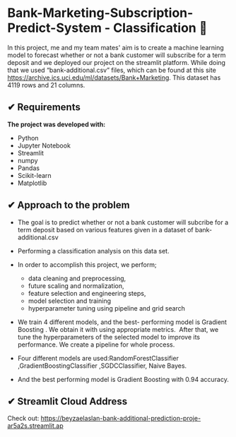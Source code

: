 # Bank-Marketing-Subscription-Predict-System - Classification 👾

In this project, me and my team mates' aim is to create a machine learning model to forecast whether or not a bank customer will subscribe for a term deposit and we deployed our project on the streamlit platform. While doing that we used “bank-additional.csv” files, which can be found at this site https://archive.ics.uci.edu/ml/datasets/Bank+Marketing. This dataset has 4119 rows and 21 columns.

## ✔ Requirements
**The project was developed with:**
 - Python
 - Jupyter Notebook
 - Streamlit
 - numpy
 - Pandas
 - Scikit-learn
 - Matplotlib

## ✔ Approach to the problem
- The goal is to predict whether or not a bank customer will subcribe for a term deposit  based on various features given in  a dataset of bank-additional.csv
- Performing a classification analysis on this data set.
- In order to accomplish this project, we perform;
   - data cleaning and preprocessing, 
   - future scaling and normalization,
   - feature selection and engineering steps,
   - model selection and training
   - hyperparameter tuning using pipeline and grid search
 
- We train 4 different models, and the best- performing model is Gradient Boosting . We obtain it with using appropriate metrics.  After that,  we tune the hyperparameters of the selected model to improve its performance. We create a pipeline for whole process. 
- Four different models are used:RandomForestClassifier ,GradientBoostingClassifier ,SGDCClassifier, Naive Bayes.
- And the best performing model is Gradient Boosting  with 0.94 accuracy.


## ✔ Streamlit Cloud Address
Check out: https://beyzaelaslan-bank-additional-prediction-proje-ar5a2s.streamlit.ap
